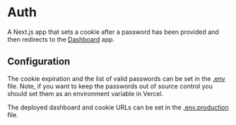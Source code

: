# Auth

A Next.js app that sets a cookie after a password has been provided and then redirects to the [Dashboard](../dashboard) app.

## Configuration

The cookie expiration and the list of valid passwords can be set in the [.env](.env) file. Note, if you want to keep the passwords out of source control you should set them as an environment variable in Vercel.

The deployed dashboard and cookie URLs can be set in the [.env.production](.env.production) file.

